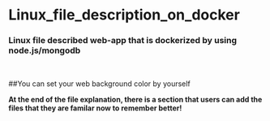 # Linux_file_description_on_docker
<h3>Linux file described web-app that is dockerized by using node.js/mongodb</h3><br>

##You can set your web background color by yourself<br>

<b>At the end of the file explanation, there is a section that users can add the files that they are familar now to remember better!</b><br>


